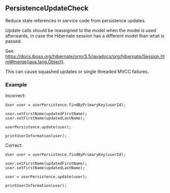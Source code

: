 ## PersistenceUpdateCheck

Reduce stale references in service code from persistence updates.

Update calls should be reassigned to the model when the model is used
afterwards, in case the Hibernate session has a different model than what is
passed.

See <https://docs.jboss.org/hibernate/orm/3.5/javadocs/org/hibernate/Session.html#merge(java.lang.Object)>.

This can cause squashed updates or single threaded MVCC failures.

### Example

Incorrect:

```
User user = userPersistence.findByPrimaryKey(userId);

user.setFirstName(updatedFirstName);
user.setFirstName(updatedLastName);

userPersistence.update(user);

printUserInformation(user);
```

Correct:

```
User user = userPersistence.findByPrimaryKey(userId);

user.setFirstName(updatedFirstName);
user.setFirstName(updatedLastName);

user = userPersistence.update(user);

printUserInformation(user);
```